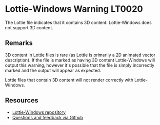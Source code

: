﻿[comment]: # (name:ThreeDIsNotSupported)
[comment]: # (text:3D composition is not supported.)

# Lottie-Windows Warning LT0020

The Lottie file indicates that it contains 3D content. Lottie-Windows does not support 3D content.

## Remarks
3D content in Lottie files is rare (as Lottie is primarily a 2D animated vector description). If the file is marked as having 3D content Lottie-Windows will output this warning, however it's possible that the file is simply incorrectly marked and the output will appear as expected.

Lottie files that contain 3D content will not render correctly with Lottie-Windows.

## Resources

* [Lottie-Windows repository](https://aka.ms/lottie)
* [Questions and feedback via Github](https://github.com/windows-toolkit/Lottie-Windows/issues)
